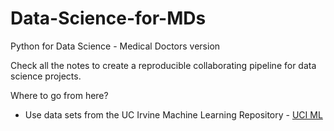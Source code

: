# Data-Science-for-MDs
Python for Data Science - Medical Doctors version

Check all the notes to create a reproducible collaborating pipeline for data science projects.

Where to go from here?
- Use data sets from the UC Irvine Machine Learning Repository - [UCI ML](https://archive.ics.uci.edu/) 
